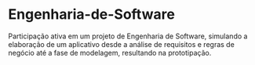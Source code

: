 # Engenharia-de-Software
Participação ativa em um projeto de Engenharia de Software, simulando a elaboração de um aplicativo desde a análise de requisitos e regras de negócio até a fase de modelagem, resultando na prototipação.
